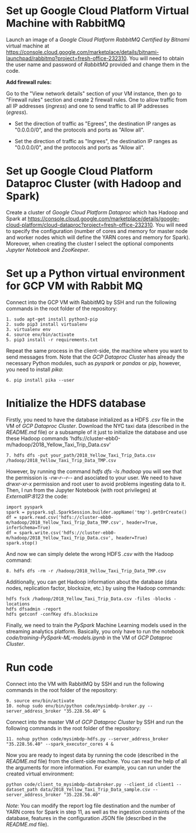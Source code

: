 # Set up Google Cloud Platform Virtual Machine with RabbitMQ

Launch an image of a *Google Cloud Platform RabbitMQ Certified by Bitnami* virtual machine at https://console.cloud.google.com/marketplace/details/bitnami-launchpad/rabbitmq?project=fresh-office-232310. You will need to obtain the user name and password of *RabbitMQ* provided and change them in the code.

**Add firewall rules:**

Go to the "View network details" section of your VM instance, then go to "Firewall rules" section and create 2 firewall rules. One to allow traffic from all IP addresses (*ingress*) and one to send traffic to all IP addresses (*egress*).

- Set the direction of traffic as "Egrees", the destination IP ranges as "0.0.0.0/0", and the protocols and ports as "Allow all".

- Set the direction of traffic as "Ingrees", the destination IP ranges as "0.0.0.0/0", and the protocols and ports as "Allow all".

# Set up Google Cloud Platform Dataproc Cluster (with Hadoop and Spark)

Create a cluster of *Google Cloud Platform Dataproc* which has Hadoop and Spark at https://console.cloud.google.com/marketplace/details/google-cloud-platform/cloud-dataproc?project=fresh-office-232310. You will need to specify the configuration (number of cores and memory for master node and worker nodes which will define the YARN cores and memory for Spark). Moreover, when creating the cluster I select the optional components *Jupyter Notebook* and *ZooKeeper*.

# Set up a Python virtual environment for GCP VM with Rabbit MQ

Connect into the GCP VM with RabbitMQ by SSH and run the following commands in the root folder of the repository:

    1. sudo apt-get install python3-pip
    2. sudo pip3 install virtualenv
    3. virtualenv env
    4. source env/bin/activate
    5. pip3 install -r requirements.txt

Repeat the same process in the client-side, the machine where you want to send messages from. Note that the *GCP Dataproc Cluster* has already the necessary Python modules, such as *pyspark* or *pandas* or *pip*, however, you need to install *pika*:

    6. pip install pika --user

# Initialize the HDFS database

Firstly, you need to have the database initialized as a HDFS *.csv* file in the VM of *GCP Dataproc Cluster*. Download the NYC taxi data (described in the *README.md* file) or a subsample of it just to initialize the database and use these Hadoop commands 
'hdfs://cluster-ebb0-m/hadoop/2018_Yellow_Taxi_Trip_Data.csv'
    
    7. hdfs dfs -put your_path/2018_Yellow_Taxi_Trip_Data.csv /hadoop/2018_Yellow_Taxi_Trip_Data_TMP.csv

However, by running the command *hdfs dfs -ls /hadoop* you will see that the permission is *-rw-r--r--* and asociated to your user. We need to have *drwxr-xr-x* permission and root user to avoid problems ingesting data to it. Then, I run from the Jupyter Notebook (with root privileges) at *ExternalIP:8123* the code:

    import pyspark
    spark = pyspark.sql.SparkSession.builder.appName('tmp').getOrCreate()
    df = spark.read.csv('hdfs://cluster-ebb0-m/hadoop/2018_Yellow_Taxi_Trip_Data_TMP.csv', header=True, inferSchema=True)
    df = spark.write.csv('hdfs://cluster-ebb0-m/hadoop/2018_Yellow_Taxi_Trip_Data.csv', header=True)
    spark.stop()

And now we can simply delete the wrong HDFS *.csv* with the Hadoop command: 

    8. hdfs dfs -rm -r /hadoop/2018_Yellow_Taxi_Trip_Data_TMP.csv

Additionally, you can get Hadoop information about the database (data nodes, replication factor, blocksize, etc.) by using the Hadoop commands:

    hdfs fsck /hadoop/2018_Yellow_Taxi_Trip_Data.csv -files -blocks -locations
    hdfs dfsadmin -report
    hdfs getconf -confKey dfs.blocksize

Finally, we need to train the *PySpark* Machine Learning models used in the streaming analytics platform. Basically, you only have to run the notebook *code/training-PySpark-ML-models.ipynb* in the VM of *GCP Dataproc Cluster*.

# Run code

Connect into the VM with RabbitMQ by SSH and run the following commands in the root folder of the repository:

    9. source env/bin/activate
    10. nohup sudo env/bin/python code/mysimbdp-broker.py --server_address_broker "35.228.56.40" &

Connect into the master VM of *GCP Dataproc Cluster* by SSH and run the following commands in the root folder of the repository:

    11. nohup python code/mysimbdp-hdfs.py --server_address_broker "35.228.56.40" --spark_executor_cores 4 &

Now you are ready to ingest data by running the code (described in the *README.md* file) from the client-side machine. You can read the help of all the arguments for more information. For example, you can run under the created virtual environment:

    python code/client_to_mysimbdp-databroker.py --client_id client1 --dataset_path data/2018_Yellow_Taxi_Trip_Data_sample.csv --server_address_broker "35.228.56.40"
    
*Note*: You can modify the report log file destination and the number of YARN cores for Spark in step 11, as well as the ingestion constraints of the database, features in the configuration JSON file (described in the *README.md* file).